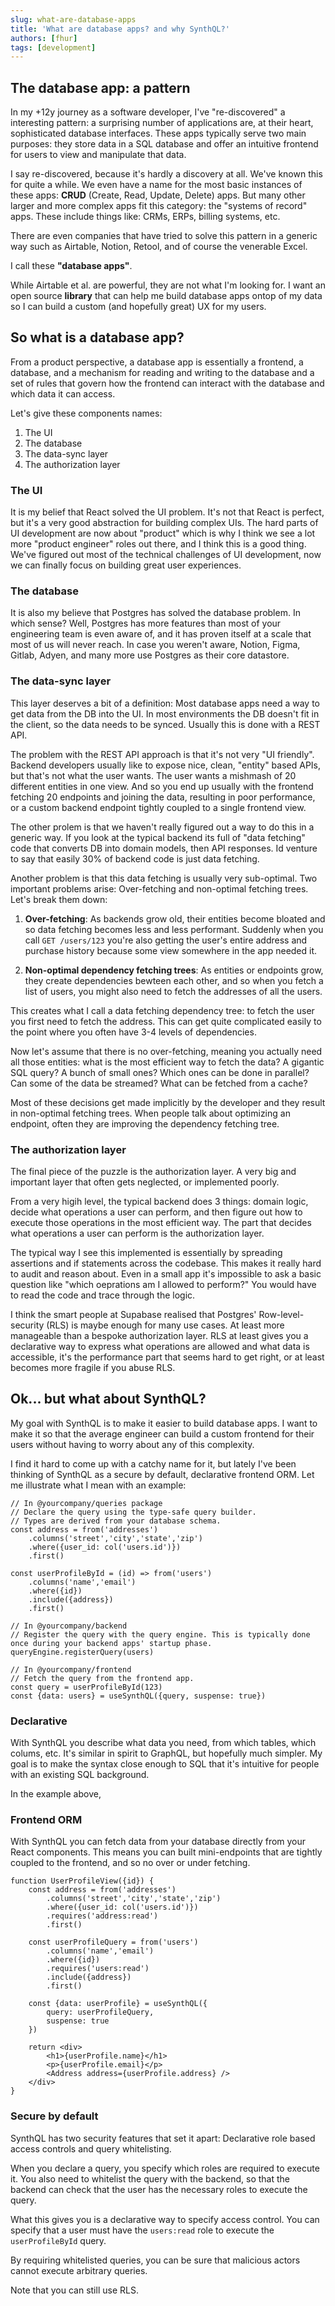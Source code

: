 ```yaml
---
slug: what-are-database-apps
title: 'What are database apps? and why SynthQL?'
authors: [fhur]
tags: [development]
---
```


## The database app: a pattern

In my +12y journey as a software developer, I've "re-discovered" a interesting pattern: a surprising number of applications are, at their heart, sophisticated database interfaces. These apps typically serve two main purposes: they store data in a SQL database and offer an intuitive frontend for users to view and manipulate that data.

I say re-discovered, because it's hardly a discovery at all. We've known this for quite a while. We even have a name for the most basic instances of these apps: **CRUD** (Create, Read, Update, Delete) apps. But many other larger and more complex apps fit this category: the "systems of record" apps. These include things like: CRMs, ERPs, billing systems, etc.

There are even companies that have tried to solve this pattern in a generic way such as Airtable, Notion, Retool, and of course the venerable Excel. 

I call these **"database apps"**.

While Airtable et al. are powerful, they are not what I'm looking for. I want an open source **library** that can help me build database apps ontop of my data so I can build a custom (and hopefully great) UX for my users. 

## So what is a database app?

From a product perspective, a database app is essentially a frontend, a database, and a mechanism for reading and writing to the database and a set of rules that govern how the frontend can interact with the database and which data it can access.

Let's give these components names:

1. The UI
2. The database
3. The data-sync layer
4. The authorization layer

### The UI
It is my belief that React solved the UI problem. It's not that React is perfect, but it's a very good abstraction for building complex UIs. The hard parts of UI development are now about "product" which is why I think we see a lot more "product engineer" roles out there, and I think this is a good thing. We've figured out most of the technical challenges of UI development, now we can finally focus on building great user experiences.

### The database
It is also my believe that Postgres has solved the database problem. In which sense? Well, Postgres has more features than most of your engineering team is even aware of, and it has proven itself at a scale that most of us will never reach. In case you weren't aware, Notion, Figma, Gitlab, Adyen, and many more use Postgres as their core datastore.  

### The data-sync layer
This layer deserves a bit of a definition: Most database apps need a way to get data from the DB into the UI. In most environments the DB doesn't fit in the client, so the data needs to be synced. Usually this is done with a REST API.

The problem with the REST API approach is that it's not very "UI friendly". Backend developers usually like to expose nice, clean, "entity" based APIs, but that's not what the user wants. The user wants a mishmash of 20 different entities in one view. And so you end up usually with the frontend fetching 20 endpoints and joining the data, resulting in poor performance, or a custom backend endpoint tightly coupled to a single frontend view.

The other prolem is that we haven't really figured out a way to do this in a generic way. If you look at the typical backend its full of "data fetching" code that converts DB into domain models, then API responses. Id venture to say that easily 30% of backend code is just data fetching.

Another problem is that this data fetching is usually very sub-optimal. Two important problems arise: Over-fetching and non-optimal fetching trees. Let's break them down:
1. **Over-fetching**: As backends grow old, their entities become bloated and so data fetching becomes less and less performant. Suddenly when you call `GET /users/123` you're also getting the user's entire address and purchase history because some view somewhere in the app needed it.

2. **Non-optimal dependency fetching trees**: As entities or endpoints grow, they create dependencies bewteen each other, and so when you fetch a list of users, you might also need to fetch the addresses of all the users. 

This creates what I call a data fetching dependency tree: to fetch the user you first need to fetch the address. This can get quite complicated easily to the point where you often have 3-4 levels of dependencies. 

Now let's assume that there is no over-fetching, meaning you actually need all those entities: what is the most efficient way to fetch the data? A gigantic SQL query? A bunch of small ones? Which ones can be done in parallel? Can some of the data be streamed? What can be fetched from a cache?

Most of these decisions get made implicitly by the developer and they result in non-optimal fetching trees. When people talk about optimizing an endpoint, often they are improving the dependency fetching tree.

### The authorization layer

The final piece of the puzzle is the authorization layer. A very big and important layer that often gets neglected, or implemented poorly.

From a very higih level, the typical backend does 3 things: domain logic, decide what operations a user can perform, and then figure out how to execute those operations in the most efficient way. The part that decides what operations a user can perform is the authorization layer. 

The typical way I see this implemented is essentially by spreading assertions and if statements across the codebase. This makes it really hard to audit and reason about. Even in a small app it's impossible to ask a basic question like "which oeprations am I allowed to perform?" You would have to read the code and trace through the logic.

I think the smart people at Supabase realised that Postgres' Row-level-security (RLS) is maybe enough for many use cases. At least more manageable than a bespoke authorization layer. RLS at least gives you a declarative way to express what operations are allowed and what data is accessible, it's the performance part that seems hard to get right, or at least becomes more fragile if you abuse RLS.

## Ok... but what about SynthQL?

My goal with SynthQL is to make it easier to build database apps. I want to make it so that the average engineer can build a custom frontend for their users without having to worry about any of this complexity.

I find it hard to come up with a catchy name for it, but lately I've been thinking of SynthQL as a secure by default, declarative frontend ORM. Let me illustrate what I mean with an example:

```tsx
// In @yourcompany/queries package
// Declare the query using the type-safe query builder.
// Types are derived from your database schema.
const address = from('addresses')
    .columns('street','city','state','zip')
    .where({user_id: col('users.id')})
    .first()

const userProfileById = (id) => from('users')
    .columns('name','email')
    .where({id})
    .include({address})
    .first()

// In @yourcompany/backend
// Register the query with the query engine. This is typically done once during your backend apps' startup phase.
queryEngine.registerQuery(users)

// In @yourcompany/frontend
// Fetch the query from the frontend app.
const query = userProfileById(123)
const {data: users} = useSynthQL({query, suspense: true})
```


### Declarative

With SynthQL you describe what data you need, from which tables, which colums, etc. It's similar in spirit to GraphQL, but hopefully much simpler. My goal is to make the syntax close enough to SQL that it's intuitive for people with an existing SQL background.

In the example above, 

### Frontend ORM

With SynthQL you can fetch data from your database directly from your React components. This means you can built mini-endpoints that are tightly coupled to the frontend, and so no over or under fetching.

```tsx
function UserProfileView({id}) {
    const address = from('addresses')
        .columns('street','city','state','zip')
        .where({user_id: col('users.id')})
        .requires('address:read')
        .first()

    const userProfileQuery = from('users')
        .columns('name','email')
        .where({id})
        .requires('users:read')
        .include({address})
        .first()

    const {data: userProfile} = useSynthQL({
        query: userProfileQuery, 
        suspense: true
    })

    return <div>
        <h1>{userProfile.name}</h1>
        <p>{userProfile.email}</p>
        <Address address={userProfile.address} />
    </div>
}
```

### Secure by default

SynthQL has two security features that set it apart: Declarative role based access controls and query whitelisting.

When you declare a query, you specify which roles are required to execute it. You also need to whitelist the query with the backend, so that the backend can check that the user has the necessary roles to execute the query.

What this gives you is a declarative way to specify access control. You can specify that a user must have the `users:read` role to execute the `userProfileById` query. 

By requiring whitelisted queries, you can be sure that malicious actors cannot execute arbitrary queries.

Note that you can still use RLS.











